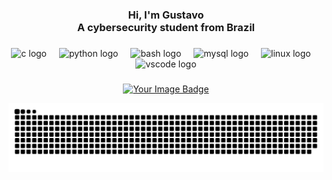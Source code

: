 <h3 align="center">Hi, I'm Gustavo<br>A cybersecurity student from Brazil</h3>

###

<div align="center">
  <img src="https://skillicons.dev/icons?i=c" height="40" alt="c logo"  />
  <img width="12" />
  <img src="https://skillicons.dev/icons?i=py" height="40" alt="python logo"  />
  <img width="12" />
  <img src="https://skillicons.dev/icons?i=bash" height="40" alt="bash logo"  />
  <img width="12" />
  <img src="https://skillicons.dev/icons?i=mysql" height="40" alt="mysql logo"  />
  <img width="12" />
  <img src="https://skillicons.dev/icons?i=linux" height="40" alt="linux logo"  />
  <img width="12" />
  <img src="https://skillicons.dev/icons?i=vscode" height="40" alt="vscode logo"  />
</div>

###

<div align="left">
</div>

###

<div align="center">
  <a href="https://tryhackme.com/p/Gusbtc" target="_blank">
  <img src="https://tryhackme-badges.s3.amazonaws.com/Gusbtc.png" alt="Your Image Badge" />
  </a>  
</div>

<div align="center">
  
![snake gif](https://github.com/Gusbtc/Gusbtc/blob/output/github-snake-dark.svg)
</div>

